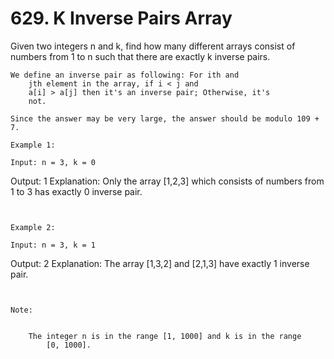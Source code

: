 # 629. K Inverse Pairs Array

Given two integers n and k, find how many different arrays consist
        of numbers from 1 to n such that there are exactly k
        inverse pairs.

    We define an inverse pair as following: For ith and
        jth element in the array, if i < j and
        a[i] > a[j] then it's an inverse pair; Otherwise, it's
        not.

    Since the answer may be very large, the answer should be modulo 109 + 7.

    Example 1:

    Input: n = 3, k = 0
Output: 1
Explanation:
Only the array [1,2,3] which consists of numbers from 1 to 3 has exactly 0 inverse pair.

     

    Example 2:

    Input: n = 3, k = 1
Output: 2
Explanation:
The array [1,3,2] and [2,1,3] have exactly 1 inverse pair.

     

    Note:

    
        The integer n is in the range [1, 1000] and k is in the range
            [0, 1000].